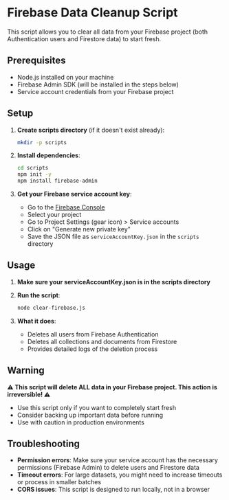 # Firebase Data Cleanup Script

This script allows you to clear all data from your Firebase project (both Authentication users and Firestore data) to start fresh.

## Prerequisites

- Node.js installed on your machine
- Firebase Admin SDK (will be installed in the steps below)
- Service account credentials from your Firebase project

## Setup

1. **Create scripts directory** (if it doesn't exist already):
   ```bash
   mkdir -p scripts
   ```

2. **Install dependencies**:
   ```bash
   cd scripts
   npm init -y
   npm install firebase-admin
   ```

3. **Get your Firebase service account key**:
   - Go to the [Firebase Console](https://console.firebase.google.com/)
   - Select your project
   - Go to Project Settings (gear icon) > Service accounts
   - Click on "Generate new private key"
   - Save the JSON file as `serviceAccountKey.json` in the `scripts` directory

## Usage

1. **Make sure your serviceAccountKey.json is in the scripts directory**

2. **Run the script**:
   ```bash
   node clear-firebase.js
   ```

3. **What it does**:
   - Deletes all users from Firebase Authentication
   - Deletes all collections and documents from Firestore
   - Provides detailed logs of the deletion process

## Warning

**⚠️ This script will delete ALL data in your Firebase project. This action is irreversible! ⚠️**

- Use this script only if you want to completely start fresh
- Consider backing up important data before running
- Use with caution in production environments

## Troubleshooting

- **Permission errors**: Make sure your service account has the necessary permissions (Firebase Admin) to delete users and Firestore data
- **Timeout errors**: For large datasets, you might need to increase timeouts or process in smaller batches
- **CORS issues**: This script is designed to run locally, not in a browser 
